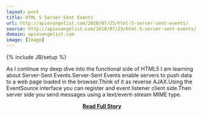 ```yaml
---
layout: post
title: HTML 5 Server-Sent Events
url: http://apievangelist.com/2010/07/25/html-5-server-sent-events/
source: http://apievangelist.com/2010/07/25/html-5-server-sent-events/
domain: apievangelist.com
image: [Image]
---
```

{% include JB/setup %}<p>As I continue my deep dive into the functional side of HTML5 I am learning about Server-Sent Events.Server-Sent Events enable servers to push data to a web page loaded in the browser.Think of it as reverse AJAX.Using the EventSource interface you can register and event listener client side.Then server side you send messages using a text/event-stream MIME type.</p>
<center><p><a href="http://apievangelist.com/2010/07/25/html-5-server-sent-events/" style='padding:25px; font-sze:18px; font-weight: bold;'>Read Full Story</a></p></center>
